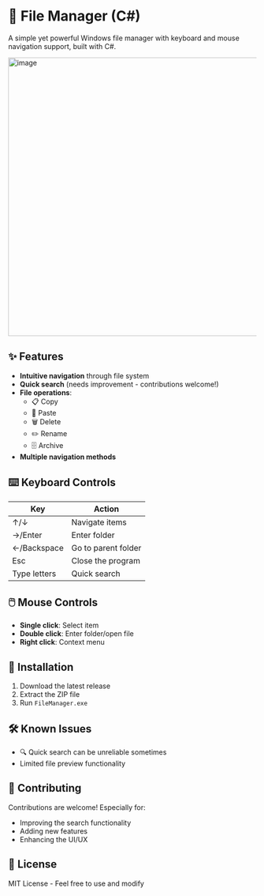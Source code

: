 # 📁 File Manager (C#)

A simple yet powerful Windows file manager with keyboard and mouse navigation support, built with C#.

<img width="1063" height="564" alt="image" src="https://github.com/user-attachments/assets/28945fcb-80b5-4562-8627-515bcff915bd" />



## ✨ Features

- **Intuitive navigation** through file system
- **Quick search** (needs improvement - contributions welcome!)
- **File operations**:
  - 📋 Copy
  - 📌 Paste
  - 🗑️ Delete
  - ✏️ Rename
  - 🗄️ Archive
- **Multiple navigation methods**

## ⌨️ Keyboard Controls

| Key          | Action                      |
|--------------|-----------------------------|
| ↑/↓          | Navigate items              |
| →/Enter      | Enter folder                |
| ←/Backspace  | Go to parent folder         |
| Esc          | Close the program           |
| Type letters | Quick search                |

## 🖱️ Mouse Controls

- **Single click**: Select item
- **Double click**: Enter folder/open file
- **Right click**: Context menu 

## 🚀 Installation

1. Download the latest release
2. Extract the ZIP file
3. Run `FileManager.exe`

## 🛠️ Known Issues

- 🔍 Quick search can be unreliable sometimes
- Limited file preview functionality

## 🤝 Contributing

Contributions are welcome! Especially for:
- Improving the search functionality
- Adding new features
- Enhancing the UI/UX

## 📜 License

MIT License - Feel free to use and modify

